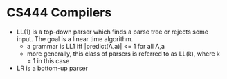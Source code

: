 # CS444 Compilers
- LL(1) is a top-down parser which finds a parse tree or rejects some input. The goal is a linear time algorithm.
  - a grammar is LL1 iff |predict(A,a)| <= 1 for all A,a
  - more generally, this class of parsers is referred to as LL(k), where k = 1 in this case
- LR is a bottom-up parser
